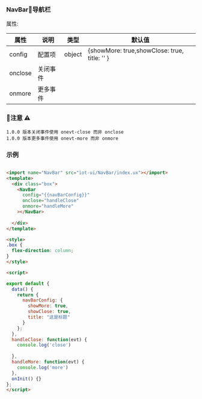 ### NavBar导航栏

属性:

| 属性  | 说明   |  类型 | 默认值  |
| -----| ---- | ---- | ---- |
|  config | 配置项| object | {showMore: true,showClose: true, title: '' } |
| onclose | 关闭事件 | | |
| onmore | 更多事件 | | |


### 注意 ⚠️

```
1.0.0 版本关闭事件使用 onevt-close 而非 onclose
1.0.0 版本更多事件使用 onevt-more 而非 onmore

```

### 示例

``` html 

<import name="NavBar" src="iot-ui/NavBar/index.ux"></import>
<template>
  <div class="box">
    <NavBar
      config="{{navBarConfig}}"
      onclose="handleClose"
      onmore="handleMore"
    ></NavBar>
   
  </div>
</template>

<style>
.box {
  flex-direction: column;
}
</style>

<script>

export default {
  data() {
    return {
      navBarConfig: {
        showMore: true,
        showClose: true,
        title: "这是标题"
      }
    };
  },
  handleClose: function(evt) {
    console.log('close')
   
  },
  handleMore: function(evt) {
    console.log('more')
  },
  onInit() {}
};
</script>


```